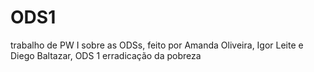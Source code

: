 # ODS1
trabalho de PW I sobre as ODSs, feito por Amanda Oliveira, Igor Leite e Diego Baltazar,  ODS 1 erradicação da pobreza
